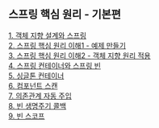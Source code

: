 ## 스프링 핵심 원리 - 기본편 

<a href="https://github.com/wanghoreng/SpringBasic_KYH/files/14473266/1.pdf">1. 객체 지향 설계와 스프링</a><br>
<a href="https://github.com/wanghoreng/SpringBasic_KYH/files/14473267/2.1.-.pdf">2. 스프링 핵심 원리 이해1 - 예제 만들기</a><br>
<a href="https://github.com/wanghoreng/SpringBasic_KYH/files/14473268/3.2.-.pdf">3. 스프링 핵심 원리 이해2 - 객체 지향 원리 적용</a><br>
<a href="https://github.com/wanghoreng/SpringBasic_KYH/files/14473269/4.pdf">4. 스프링 컨테이너와 스프링 빈</a><br>
<a href="https://github.com/wanghoreng/SpringBasic_KYH/files/14473270/5.pdf">5. 싱글톤 컨테이너</a><br>
<a href="https://github.com/wanghoreng/SpringBasic_KYH/files/14473271/6.pdf">6. 컴포넌트 스캔</a><br>
<a href="https://github.com/wanghoreng/SpringBasic_KYH/files/14473272/7.pdf">7. 의존관계 자동 주입</a><br>
<a href="https://github.com/wanghoreng/SpringBasic_KYH/files/14473273/8.pdf">8. 빈 생명주기 콜백</a><br>
<a href="https://github.com/wanghoreng/SpringBasic_KYH/files/14473274/9.pdf">9. 빈 스코프</a><br>
